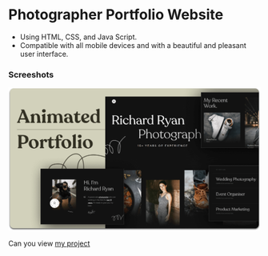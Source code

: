 # Photographer Portfolio Website
- Using HTML, CSS, and Java Script.
- Compatible with all mobile devices and with a beautiful and pleasant user interface.

### Screeshots

![Richard Ryan Desktop Demo](./readme-images/desktop.png "Desktop Demo")

Can you view [my project](https://panchenkonaz.github.io/photograher-portfolio__website/)


 

